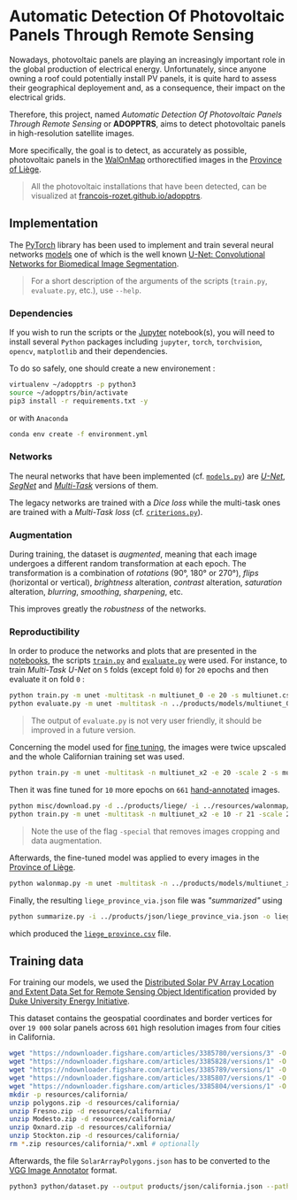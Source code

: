 # Automatic Detection Of Photovoltaic Panels Through Remote Sensing

Nowadays, photovoltaic panels are playing an increasingly important role in the global production of electrical energy. Unfortunately, since anyone owning a roof could potentially install PV panels, it is quite hard to assess their geographical deployement and, as a consequence, their impact on the electrical grids.

Therefore, this project, named *Automatic Detection Of Photovoltaic Panels Through Remote Sensing* or **ADOPPTRS**, aims to detect photovoltaic panels in high-resolution satellite images.

More specifically, the goal is to detect, as accurately as possible, photovoltaic panels in the [WalOnMap][walonmap] orthorectified images in the [Province of Liège](resources/walonmap/liege_province.geojson).

> All the photovoltaic installations that have been detected, can be visualized at [francois-rozet.github.io/adopptrs](https://francois-rozet.github.io/adopptrs/).

## Implementation

The [PyTorch](https://pytorch.org/) library has been used to implement and train several neural networks [models](python/models.py) one of which is the well known [U-Net: Convolutional Networks for Biomedical Image Segmentation](https://arxiv.org/abs/1505.04597).

> For a short description of the arguments of the scripts (`train.py`, `evaluate.py`, etc.), use `--help`.

### Dependencies

If you wish to run the scripts or the [Jupyter](https://jupyter.org/) notebook(s), you will need to install several `Python` packages including `jupyter`, `torch`, `torchvision`, `opencv`, `matplotlib` and their dependencies.

To do so safely, one should create a new environement :

```bash
virtualenv ~/adopptrs -p python3
source ~/adopptrs/bin/activate
pip3 install -r requirements.txt -y
```

or with `Anaconda`

```bash
conda env create -f environment.yml
```

### Networks

The neural networks that have been implemented (cf. [`models.py`](python/models.py)) are [*U-Net*](https://arxiv.org/abs/1505.04597), [*SegNet*](https://arxiv.org/abs/1511.00561) and [*Multi-Task*](https://arxiv.org/abs/1709.05932) versions of them.

The legacy networks are trained with a *Dice loss* while the multi-task ones are trained with a *Multi-Task loss* (cf. [`criterions.py`](python/criterions.py)).

### Augmentation

During training, the dataset is *augmented*, meaning that each image undergoes a different random transformation at each epoch. The transformation is a combination of *rotations* (90°, 180° or 270°), *flips* (horizontal or vertical), *brightness* alteration, *contrast* alteration, *saturation* alteration, *blurring*, *smoothing*, *sharpening*, etc.

This improves greatly the *robustness* of the networks.

### Reproductibility

In order to produce the networks and plots that are presented in the [notebooks](notebooks/), the scripts [`train.py`](python/train.py) and [`evaluate.py`](python/evaluate.py) were used. For instance, to train *Multi-Task U-Net* on `5` folds (except fold `0`) for `20` epochs and then evaluate it on fold `0` :

```bash
python train.py -m unet -multitask -n multiunet_0 -e 20 -s multiunet.csv -k 5 -f 0
python evaluate.py -m unet -multitask -n ../products/models/multiunet_0_020.pth -k 5 -f 0
```

> The output of `evaluate.py` is not very user friendly, it should be improved in a future version.

Concerning the model used for [fine tuning](notebooks/tuning.ipynb), the images were twice upscaled and the whole Californian training set was used.

```bash
python train.py -m unet -multitask -n multiunet_x2 -e 20 -scale 2 -s multiunet_x2.csv -k 0
```

Then it was fine tuned for `10` more epochs on `661` [hand-annotated](resources/walonmap/via_liege_city.json) images.

```bash
python misc/download.py -d ../products/liege/ -i ../resources/walonmap/via_liege_city.json
python train.py -m unet -multitask -n multiunet_x2 -e 10 -r 21 -scale 2 -batch 2 -special -p ../products/liege/ -i ../resources/walonmap/via_liege_city.json -s multiunet_x2.csv -k 0
```

> Note the use of the flag `-special` that removes images cropping and data augmentation.

Afterwards, the fine-tuned model was applied to every images in the [Province of Liège](resources/walonmap/liege_province.geojson).

```bash
python walonmap.py -m unet -multitask -n ../products/models/multiunet_x2_030.pth -p ../resources/walonmap/liege_province.geojson -o ../products/json/liege_province_via.json
```

Finally, the resulting `liege_province_via.json` file was *"summarized"* using

```bash
python summarize.py -i ../products/json/liege_province_via.json -o liege_province.csv
```

which produced the [`liege_province.csv`](docs/resources/csv/liege_province.csv) file.

## Training data

For training our models, we used the [Distributed Solar PV Array Location and Extent Data Set for Remote Sensing Object Identification][duke-dataset] provided by [Duke University Energy Initiative](https://energy.duke.edu/).

This dataset contains the geospatial coordinates and border vertices for over `19 000` solar panels across `601` high resolution images from four cities in California.

```bash
wget "https://ndownloader.figshare.com/articles/3385780/versions/3" -O polygons.zip
wget "https://ndownloader.figshare.com/articles/3385828/versions/1" -O Fresno.zip
wget "https://ndownloader.figshare.com/articles/3385789/versions/1" -O Modesto.zip
wget "https://ndownloader.figshare.com/articles/3385807/versions/1" -O Oxnard.zip
wget "https://ndownloader.figshare.com/articles/3385804/versions/1" -O Stockton.zip
mkdir -p resources/california/
unzip polygons.zip -d resources/california/
unzip Fresno.zip -d resources/california/
unzip Modesto.zip -d resources/california/
unzip Oxnard.zip -d resources/california/
unzip Stockton.zip -d resources/california/
rm *.zip resources/california/*.xml # optionally
```

Afterwards, the file `SolarArrayPolygons.json` has to be converted to the [VGG Image Annotator][via] format.

```bash
python3 python/dataset.py --output products/json/california.json --path resources/california/
```

[walonmap]: https://geoportail.wallonie.be/walonmap
[duke-dataset]: https://energy.duke.edu/content/distributed-solar-pv-array-location-and-extent-data-set-remote-sensing-object-identification
[via]: http://www.robots.ox.ac.uk/~vgg/software/via/
